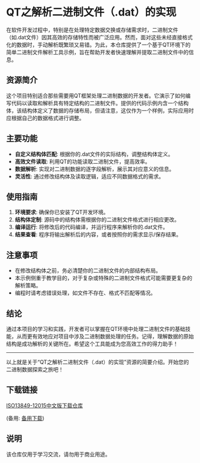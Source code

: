 # QT之解析二进制文件（.dat）的实现

在软件开发过程中，特别是在处理特定数据交换或存储需求时，二进制文件（如.dat文件）因其高效的存储特性而被广泛应用。然而，面对这些未经直接格式化的数据时，手动解析既繁琐又易错。为此，本仓库提供了一个基于QT环境下的简单二进制文件解析工具示例，旨在帮助开发者快速理解并提取二进制文件中的信息。

## 资源简介

这个项目特别适合那些需要用QT框架处理二进制数据的开发者。它演示了如何编写代码以读取和解析具有特定结构的二进制文件。提供的代码示例内含一个结构体，该结构体定义了数据的存储布局，但请注意，这仅作为一个样例，实际应用时应根据自己的数据格式进行调整。

## 主要功能

- **自定义结构体匹配**: 根据你的.dat文件的实际结构，调整结构体定义。
- **高效文件读取**: 利用QT的功能读取二进制文件，提高效率。
- **数据解析**: 实现对二进制数据的逐字段解析，展示其对应意义的信息。
- **灵活性**: 通过修改结构体及读取逻辑，适应不同数据格式的需求。

## 使用指南

1. **环境要求**: 确保你已安装了QT开发环境。
2. **结构体定制**: 源码中的结构体需根据你的二进制文件格式进行相应更改。
3. **编译运行**: 将修改后的代码编译，并运行程序来解析你的.dat文件。
4. **结果查看**: 程序将输出解析后的内容，或者按照你的需求显示/保存结果。

## 注意事项

- 在修改结构体之前，务必清楚你的二进制文件的内部结构布局。
- 本示例侧重于教学目的，对于复杂或特殊的二进制文件格式可能需要更复杂的解析策略。
- 编程时请考虑错误处理，如文件不存在、格式不匹配等情况。

## 结论

通过本项目的学习和实践，开发者可以掌握在QT环境中处理二进制文件的基础技能，从而更有效地应对项目中涉及二进制数据处理的任务。记得，理解数据的原始结构是成功解析的关键所在。希望这个工具能成为您高效工作的得力助手！

---

以上就是关于“QT之解析二进制文件（.dat）的实现”资源的简要介绍。开始您的二进制数据探索之旅吧！

## 下载链接
[ISO13849-12015中文版下载仓库](https://pan.quark.cn/s/67bfe7fdc731) 

(备用: [备用下载](https://pan.baidu.com/s/1-uOxR_gpM4L8-984CAgqew?pwd=1234))

## 说明

该仓库仅用于学习交流，请勿用于商业用途。
